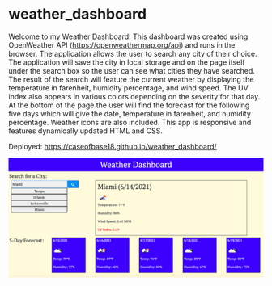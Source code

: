 # weather_dashboard
Welcome to my Weather Dashboard!  This dashboard was created using OpenWeather API (https://openweathermap.org/api) and runs in the browser.  The application allows the user to search any city of their choice.  The application will save the city in local storage and on the page itself under the search box so the user can see what cities they have searched.  The result of the search will feature the current weather by displaying the temperature in farenheit, humidity percentage, and wind speed. The UV index also appears in various colors depending on the severity for that day.  At the bottom of the page the user will find the forecast for the following five days which will give the date, temperature in farenheit, and humidity percentage.  Weather icons are also included. This app is responsive and features dynamically updated HTML and CSS.

Deployed: https://caseofbase18.github.io/weather_dashboard/

<img src="./assets/weather_dashboard.png">

